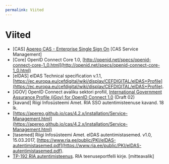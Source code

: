 ```yaml
---
permalink: Viited
---
```


# Viited

- [CAS] [Apereo CAS - Enterprise Single Sign On](https://github.com/apereo/cas)
[CAS Service Management]
- [Core] OpenID Connect Core 1.0, 
[http://openid.net/specs/openid-connect-core-1_0.html](http://openid.net/specs/openid-connect-core-1_0.html)
- [eIDAS] eIDAS Technical specification v.1.1, [https://ec.europa.eu/cefdigital/wiki/display/CEFDIGITAL/eIDAS+Profile](https://ec.europa.eu/cefdigital/wiki/display/CEFDIGITAL/eIDAS+Profile).
- [iGOV] OpenID Connect avaliku sektori profiil, [International Government Assurance Profile (iGov) for OpenID Connect 1.0](http://openid.net/specs/openid-igov-openid-connect-1_0-02.html) (Draft 02)
- [kavand] Riigi Infosüsteemi Amet. RIA SSO autentimisteenuse kavand. 18 lk.
- [https://apereo.github.io/cas/4.2.x/installation/Service-Management.html](https://apereo.github.io/cas/4.2.x/installation/Service-Management.html)
- [tasemed] Riigi Infosüsteemi Amet. eIDAS autentimistasemed. v1.0, 15.03.2017, [https://www.ria.ee/public/PKI/eIDAS-autentimistasemed.pdf](https://www.ria.ee/public/PKI/eIDAS-autentimistasemed.pdf).
- [TP-192 RIA autentimisteenus](https://jira.ria.ee/browse/TP-93). RIA teenuseportfelli kirje. [mitteavalik]
